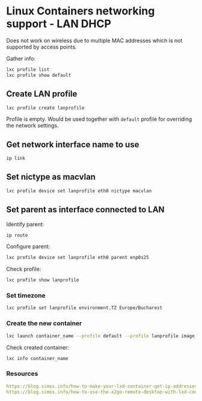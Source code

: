 # Linux Containers networking support - LAN DHCP 

Does not work on wireless due to multiple MAC addresses which is not supported by access points.<br/>

Gather info:

```sh
lxc profile list
lxc profile show default
```

## Create LAN profile

```sh
lxc profile create lanprofile
```

Profile is empty. Would be used together with `default` profile for overriding the network settings.

## Get network interface name to use

```sh
ip link
```

## Set nictype as macvlan

```sh
lxc profile device set lanprofile eth0 nictype macvlan
```

## Set parent as interface connected to LAN

Identify parent:

```sh
ip route
```

Configure parent:

```sh
lxc profile device set lanprofile eth0 parent enp0s25
```

Check profile:

```sh
lxc profile show lanprofile
```

### Set timezone

```sh
lxc profile set lanprofile environment.TZ Europe/Bucharest
```

### Create the new container

```sh
lxc launch container_name --profile default --profile lanprofile image_id
```

Check created container:

```sh
lxc info container_name
```

### Resources

```yaml
https://blog.simos.info/how-to-make-your-lxd-container-get-ip-addresses-from-your-lan/ <br/>
https://blog.simos.info/how-to-use-the-x2go-remote-desktop-with-lxd-containers/
```